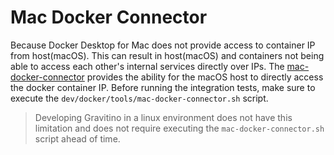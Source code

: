 <!--
  Licensed to the Apache Software Foundation (ASF) under one
  or more contributor license agreements.  See the NOTICE file
  distributed with this work for additional information
  regarding copyright ownership.  The ASF licenses this file
  to you under the Apache License, Version 2.0 (the
  "License"); you may not use this file except in compliance
  with the License.  You may obtain a copy of the License at

   http://www.apache.org/licenses/LICENSE-2.0

  Unless required by applicable law or agreed to in writing,
  software distributed under the License is distributed on an
  "AS IS" BASIS, WITHOUT WARRANTIES OR CONDITIONS OF ANY
  KIND, either express or implied.  See the License for the
  specific language governing permissions and limitations
  under the License.
-->

# Mac Docker Connector
Because Docker Desktop for Mac does not provide access to container IP from host(macOS).
This can result in host(macOS) and containers not being able to access each other's internal services directly over IPs.
The [mac-docker-connector](https://github.com/wenjunxiao/mac-docker-connector) provides the ability for the macOS host to directly access the docker container IP.
Before running the integration tests, make sure to execute the `dev/docker/tools/mac-docker-connector.sh` script.
> Developing Gravitino in a linux environment does not have this limitation and does not require executing the `mac-docker-connector.sh` script ahead of time.
